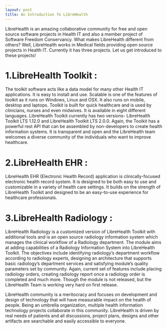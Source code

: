 ```yaml
---
layout: post
title: An Introduction To LibreHealth
---
```



LibreHealth is an amazing collaborative community for free and open source software projects in Health IT and also a member project of Software Freedom Conservancy. What makes LibreHealth different from others? Well, LibreHealth works in Medical fields providing open source projects in Health IT. Currently it has three projects. Let us get introduced to these projects!

# 1.LibreHealth Toolkit :

The toolkit software acts like a data model for many other Health IT applications. It is easy to install and use. Scalable is one of the features of toolkit as it runs on Windows, Linux and OSX. It also runs on mobile, desktop and laptops. Toolkit is built for quick healthcare and is used by clinicians, nurses and even midwives. It is available in eight different languages. LibreHealth Toolkit currently has two versions- LibreHealth Toolkit LTS 1.12.0 and LibreHealth Toolkit LTS 2.0.0. Again, the Toolkit has a powerful rest API that can be assembled by non-developers to create health information systems. It is transparent and open and the LibreHealth team welcomes a diverse community of the individuals who want to improve healthcare. 

# 2.LibreHealth EHR :

LibreHealth EHR (Electronic Health Record) application is clinically-focused electronic health record system. It is designed to be both easy to use and customizable in a variety of health care settings. It builds on the strength of LibreHealth Toolkit and designed to be an easy-to-use experience for healthcare professionals.

# 3.LibreHealth Radiology :

LibreHealth Radiology is a customized version of LibreHealth Toolkit with additional tools and is an open source radiology information system which manages the clinical workflow of a Radiology department. The module aims at adding capabilities of a Radiology Information System into LibreHealth Toolkit. The objectives include identifying radiology’s department workflow according to radiology experts, designing an architecture that supports basic radiology’s department services and satisfying module’s quality parameters set by community. Again, current set of features include placing radiology orders, creating radiology report once a radiology order is completed and much more. Though the module is not released, but the LibreHealth Team is working very hard on first release.

LibreHealth community is a meritocracy and focuses on development and design of technology that will have measurable impact on the health of people. Being an umbrella organization, multiple health information technology projects collaborate in this community. LibreHealth is driven by real needs of patients and all discussions, project plans, designs and other artifacts are searchable and easily accessible to everyone.

